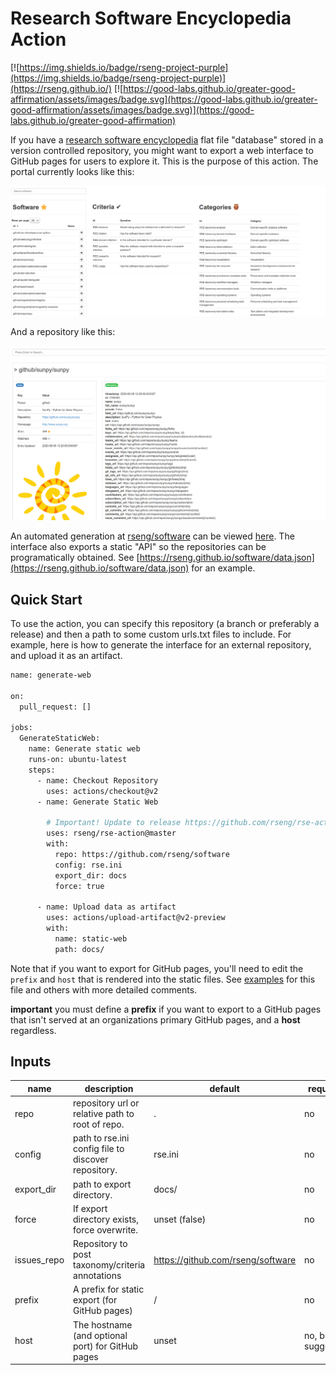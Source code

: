 # Research Software Encyclopedia Action

[![https://img.shields.io/badge/rseng-project-purple](https://img.shields.io/badge/rseng-project-purple)](https://rseng.github.io/) [![https://good-labs.github.io/greater-good-affirmation/assets/images/badge.svg](https://good-labs.github.io/greater-good-affirmation/assets/images/badge.svg)](https://good-labs.github.io/greater-good-affirmation)

If you have a [research software encyclopedia](https://github.com/rseng/rse)
flat file "database" stored in a version controlled repository, you might want
to export a web interface to GitHub pages for users to explore it. This is
the purpose of this action. The portal currently looks like this:

![img/home.png](img/home.png)

And a repository like this:

![img/repo.png](img/repo.png)

An automated generation at [rseng/software](https://github.com/rseng/software) can
be viewed [here](https://rseng.github.io/software/). The interface also exports
a static "API" so the repositories can be programatically obtained. See [https://rseng.github.io/software/data.json](https://rseng.github.io/software/data.json) for an example.

## Quick Start

To use the action, you can specify this repository (a branch or preferably a release) and then
a path to some custom urls.txt files to include. For example, here is how to 
generate the interface for an external repository, and upload it as an artifact.

```bash
name: generate-web

on:
  pull_request: []

jobs:
  GenerateStaticWeb:
    name: Generate static web
    runs-on: ubuntu-latest
    steps:
      - name: Checkout Repository
        uses: actions/checkout@v2
      - name: Generate Static Web

        # Important! Update to release https://github.com/rseng/rse-action/releases
        uses: rseng/rse-action@master
        with:        
          repo: https://github.com/rseng/software
          config: rse.ini
          export_dir: docs
          force: true
 
      - name: Upload data as artifact
        uses: actions/upload-artifact@v2-preview
        with:
          name: static-web
          path: docs/
```

Note that if you want to export for GitHub pages, you'll need to edit the `prefix`
and `host` that is rendered into the static files. See [examples](examples) for 
this file and others with more detailed comments.

**important** you must define a **prefix** if you want to export to a GitHub
pages that isn't served at an organizations primary GitHub pages, and a **host**
regardless.

## Inputs

| name      | description                                        | default | required |
|-----------|----------------------------------------------------|---------|----------|
|repo       | repository url or relative path to root of repo.   | .       | no       |
|config     | path to rse.ini config file to discover repository.| rse.ini | no       |
|export_dir | path to export directory.                          | docs/   | no       |
|force      | If export directory exists, force overwrite.       | unset (false)| no  |
|issues_repo| Repository to post taxonomy/criteria annotations   | https://github.com/rseng/software | no |
|prefix     | A prefix for static export (for GitHub pages)      | /       | no  |
|host       | The hostname (and optional port) for GitHub pages  | unset   | no, but suggested |
